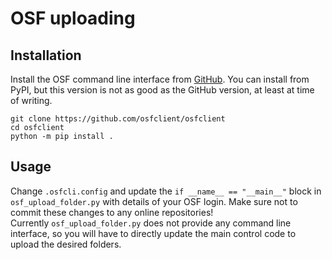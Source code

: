 # OSF uploading

## Installation
Install the OSF command line interface from [GitHub](https://github.com/osfclient/osfclient).
You can install from PyPI, but this version is not as good as the GitHub version, at least at time of writing.

```
git clone https://github.com/osfclient/osfclient
cd osfclient
python -m pip install .
```

## Usage
Change `.osfcli.config` and update the `if __name__ == "__main__"` block  in `osf_upload_folder.py` with details of your OSF login. Make sure not to commit these changes to any online repositories!  
Currently `osf_upload_folder.py` does not provide any command line interface, so you will have to directly update the main control code to upload the desired folders.
